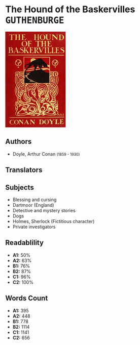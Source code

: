 # The Hound of the Baskervilles <kbd>GUTHENBURGE</kbd>

![](./cover.medium.jpg "")

## Authors


 - Doyle, Arthur Conan <small>(1859 - 1930)</small>

## Translators



## Subjects


 - Blessing and cursing
 - Dartmoor (England)
 - Detective and mystery stories
 - Dogs
 - Holmes, Sherlock (Fictitious character)
 - Private investigators

## Readablility


 - **A1:** 50%
 - **A2:** 63%
 - **B1:** 76%
 - **B2:** 87%
 - **C1:** 96%
 - **C2:** 100%

## Words Count


 - **A1:** 395
 - **A2:** 448
 - **B1:** 778
 - **B2:** 1114
 - **C1:** 1141
 - **C2:** 656
